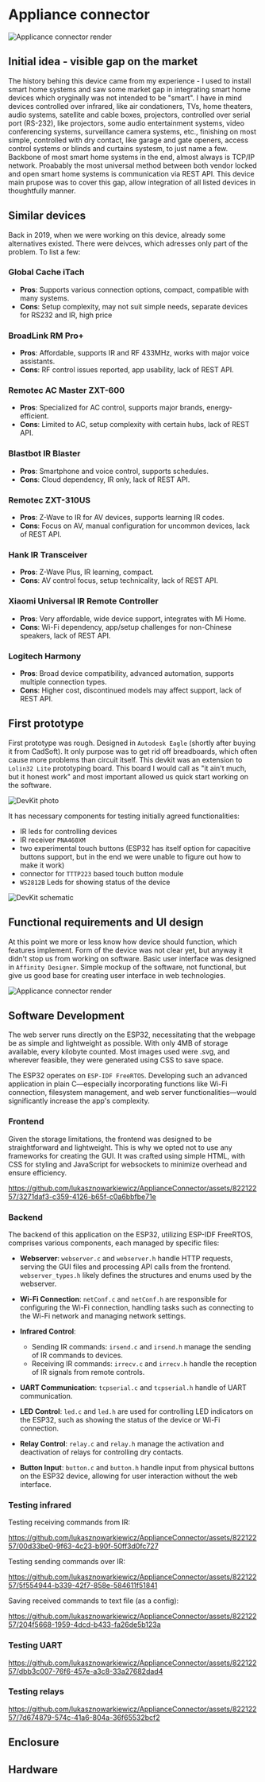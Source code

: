 # Appliance connector

![Applicance connector render](imagesAndVideos/casing/casing_render_2.png)

## Initial idea - visible gap on the market

The history behing this device came from my experience - I used to install smart home systems and saw some market gap in integrating smart home devices which oryginally was not intended to be "smart". I have in mind devices controlled over infrared, like air condationers, TVs, home theaters, audio systems, satellite and cable boxes, projectors, controlled over serial port (RS-232), like projectors, some audio entertainment systems, video conferencing systems, surveillance camera systems, etc., finishing on most simple, controlled with dry contact, like garage and gate openers, access control systems or blinds and curtains systesm, to just name a few. Backbone of most smart home systems in the end, almost always is TCP/IP network. Proabably the most universal method between both vendor locked and open smart home systems is communication via REST API. This device main prupose was to cover this gap, allow integration of all listed devices in thoughtfully manner. 

## Similar devices

Back in 2019, when we were working on this device, already some alternatives existed. There were deivces, which adresses only part of the problem. To list a few:

### Global Cache iTach

- **Pros**: Supports various connection options, compact, compatible with many systems.
- **Cons**: Setup complexity, may not suit simple needs, separate devices for RS232 and IR, high price

### BroadLink RM Pro+

- **Pros**: Affordable, supports IR and RF 433MHz, works with major voice assistants.
- **Cons**: RF control issues reported, app usability, lack of REST API.

### Remotec AC Master ZXT-600

- **Pros**: Specialized for AC control, supports major brands, energy-efficient.
- **Cons**: Limited to AC, setup complexity with certain hubs, lack of REST API.

### Blastbot IR Blaster

- **Pros**: Smartphone and voice control, supports schedules.
- **Cons**: Cloud dependency, IR only, lack of REST API.

### Remotec ZXT-310US

- **Pros**: Z-Wave to IR for AV devices, supports learning IR codes.
- **Cons**: Focus on AV, manual configuration for uncommon devices, lack of REST API.

### Hank IR Transceiver

- **Pros**: Z-Wave Plus, IR learning, compact.
- **Cons**: AV control focus, setup technicality, lack of REST API.

### Xiaomi Universal IR Remote Controller

- **Pros**: Very affordable, wide device support, integrates with Mi Home.
- **Cons**: Wi-Fi dependency, app/setup challenges for non-Chinese speakers, lack of REST API.

### Logitech Harmony

- **Pros**: Broad device compatibility, advanced automation, supports multiple connection types.
- **Cons**: Higher cost, discontinued models may affect support, lack of REST API.



## First prototype

First prototype was rough. Designed in `Autodesk Eagle` (shortly after buying it from CadSoft). It only purpose was to get rid off breadboards, which often cause more problems than circuit itself. This devkit was an extension to `Lolin32 Lite` prototyping board. This board I would call as "it ain't much, but it honest work" and most important allowed us quick start working on the software.

![DevKit photo](imagesAndVideos/dev_kit.jpeg)


It has necessary components for testing initially agreed functionalities:
- IR leds for controlling devices
- IR receiver `PNA460XM`
- two experimental touch buttons (ESP32 has itself option for capacitive buttons support, but in the end we were unable to figure out how to make it work)
- connector for `TTTP223` based touch button module
- `WS2812B` Leds for showing status of the device
  
![DevKit schematic](imagesAndVideos/devKitSchematic.png)

## Functional requirements and UI design

At this point we more or less know how device should function, which features implement. Form of the device was not clear yet, but anyway it didn't stop us from working on software. Basic user interface was designed in `Affinity Designer`. Simple mockup of the software, not functional, but give us good base for creating user interface in web technologies.

![Applicance connector render](UIDesign/RS232.jpg)

## Software Development

The web server runs directly on the ESP32, necessitating that the webpage be as simple and lightweight as possible. With only 4MB of storage available, every kilobyte counted. Most images used were .svg, and wherever feasible, they were generated using CSS to save space.

The ESP32 operates on `ESP-IDF FreeRTOS`. Developing such an advanced application in plain C—especially incorporating functions like Wi-Fi connection, filesystem management, and web server functionalities—would significantly increase the app's complexity.

### Frontend

Given the storage limitations, the frontend was designed to be straightforward and lightweight. This is why we opted not to use any frameworks for creating the GUI. It was crafted using simple HTML, with CSS for styling and JavaScript for websockets to minimize overhead and ensure efficiency.

https://github.com/lukasznowarkiewicz/ApplianceConnector/assets/82212257/3271daf3-c359-4126-b65f-c0a6bbfbe71e


### Backend

The backend of this application on the ESP32, utilizing ESP-IDF FreeRTOS, comprises various components, each managed by specific files:

- **Webserver**: `webserver.c` and `webserver.h` handle HTTP requests, serving the GUI files and processing API calls from the frontend. `webserver_types.h` likely defines the structures and enums used by the webserver.

- **Wi-Fi Connection**: `netConf.c` and `netConf.h` are responsible for configuring the Wi-Fi connection, handling tasks such as connecting to the Wi-Fi network and managing network settings.

- **Infrared Control**:
  - Sending IR commands: `irsend.c` and `irsend.h` manage the sending of IR commands to devices.
  - Receiving IR commands: `irrecv.c` and `irrecv.h` handle the reception of IR signals from remote controls.

- **UART Communication**: `tcpserial.c` and `tcpserial.h` handle of UART communication.

- **LED Control**: `led.c` and `led.h` are used for controlling LED indicators on the ESP32, such as showing the status of the device or Wi-Fi connection.

- **Relay Control**: `relay.c` and `relay.h` manage the activation and deactivation of relays for controlling dry contacts.

- **Button Input**: `button.c` and `button.h` handle input from physical buttons on the ESP32 device, allowing for user interaction without the web interface.


### Testing infrared

Testing receiving commands from IR:


https://github.com/lukasznowarkiewicz/ApplianceConnector/assets/82212257/00d33be0-9f63-4c23-b90f-50ff3d0fc727


Testing sending commands over IR:

https://github.com/lukasznowarkiewicz/ApplianceConnector/assets/82212257/5f554944-b339-42f7-858e-584611f51841

Saving received commands to text file (as a config):

https://github.com/lukasznowarkiewicz/ApplianceConnector/assets/82212257/204f5668-1959-4dcd-b433-fa26de5b123a



### Testing UART



https://github.com/lukasznowarkiewicz/ApplianceConnector/assets/82212257/dbb3c007-76f6-457e-a3c8-33a27682dad4



### Testing relays




https://github.com/lukasznowarkiewicz/ApplianceConnector/assets/82212257/7d674879-574c-41a6-804a-36f65532bcf2





## Enclosure



## Hardware


## 
